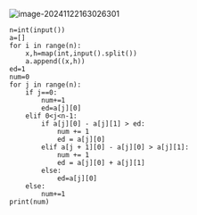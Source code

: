 ![image-20241122163026301](C:\Users\宋铠仁\AppData\Roaming\Typora\typora-user-images\image-20241122163026301.png)

```
n=int(input())
a=[]
for i in range(n):
    x,h=map(int,input().split())
    a.append((x,h))
ed=1
num=0
for j in range(n):
    if j==0:
        num+=1
        ed=a[j][0]
    elif 0<j<n-1:
        if a[j][0] - a[j][1] > ed:
            num += 1
            ed = a[j][0]
        elif a[j + 1][0] - a[j][0] > a[j][1]:
            num += 1
            ed = a[j][0] + a[j][1]
        else:
            ed=a[j][0]
    else:
        num+=1
print(num)
```